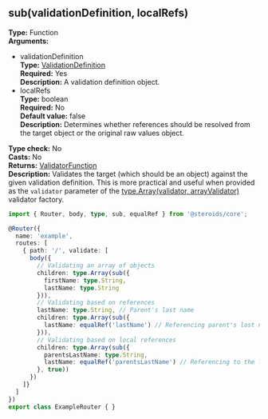 ## sub(validationDefinition, localRefs)

**Type:** Function  
**Arguments:**
  - validationDefinition  
    **Type:** [ValidationDefinition](../router-decorator/routedefinition/validationrule/validationdefinition)  
    **Required:** Yes  
    **Description:** A validation definition object.
  - localRefs  
    **Type:** boolean  
    **Required:** No  
    **Default value:** false  
    **Description:** Determines whether references should be resolved from the target object or the original raw values object.

**Type check:** No  
**Casts:** No  
**Returns:** [ValidatorFunction](../router-decorator/routedefinition/validationrule/validatorfunction)  
**Description:** Validates the target (which should be an object) against the given validation definition. This is more practical and useful when provided as the `validator` parameter of the [type.Array(validator, arrayValidator)](#typearrayvalidator-arrayvalidator) validator factory.

```ts
import { Router, body, type, sub, equalRef } from '@steroids/core';

@Router({
  name: 'example',
  routes: [
    { path: '/', validate: [
      body({
        // Validating an array of objects
        children: type.Array(sub({
          firstName: type.String,
          lastName: type.String
        })),
        // Validating based on references
        lastName: type.String, // Parent's last name
        children: type.Array(sub({
          lastName: equalRef('lastName') // Referencing parent's last name
        })),
        // Validating based on local references
        children: type.Array(sub({
          parentsLastName: type.String,
          lastName: equalRef('parentsLastName') // Referencing to the local object's parentsLastName property
        }, true))
      })
    ]}
  ]
})
export class ExampleRouter { }
```
